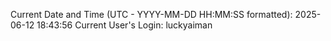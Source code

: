 Current Date and Time (UTC - YYYY-MM-DD HH:MM:SS formatted): 2025-06-12 18:43:56
Current User's Login: luckyaiman
